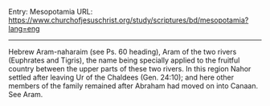 Entry: Mesopotamia
URL: https://www.churchofjesuschrist.org/study/scriptures/bd/mesopotamia?lang=eng

---

Hebrew Aram-naharaim (see Ps. 60 heading), Aram of the two rivers (Euphrates and Tigris), the name being specially applied to the fruitful country between the upper parts of these two rivers. In this region Nahor settled after leaving Ur of the Chaldees (Gen. 24:10); and here other members of the family remained after Abraham had moved on into Canaan. See Aram.

